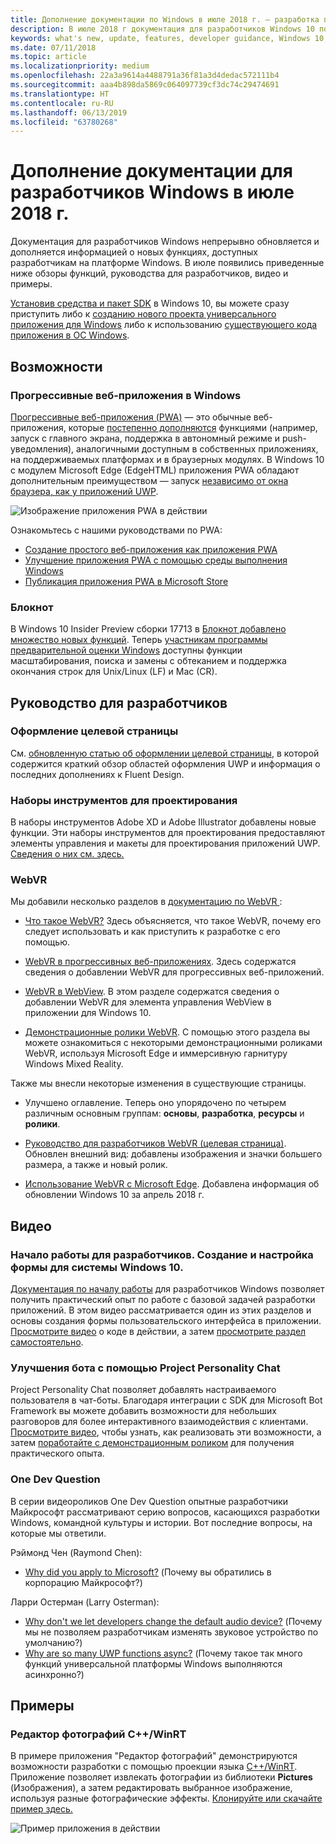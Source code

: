 ```yaml
---
title: Дополнение документации по Windows в июле 2018 г. — разработка приложений UWP
description: В июле 2018 г документация для разработчиков Windows 10 пополнилась описанием новых возможностей, видеоматериалами, примерами и руководствами для разработчиков.
keywords: what's new, update, features, developer guidance, Windows 10, july
ms.date: 07/11/2018
ms.topic: article
ms.localizationpriority: medium
ms.openlocfilehash: 22a3a9614a4488791a36f81a3d4dedac572111b4
ms.sourcegitcommit: aaa4b898da5869c064097739cf3dc74c29474691
ms.translationtype: HT
ms.contentlocale: ru-RU
ms.lasthandoff: 06/13/2019
ms.locfileid: "63780268"
---
```

# <a name="whats-new-in-the-windows-developer-docs-in-july-2018"></a>Дополнение документации для разработчиков Windows в июле 2018 г.

Документация для разработчиков Windows непрерывно обновляется и дополняется информацией о новых функциях, доступных разработчикам на платформе Windows. В июле появились приведенные ниже обзоры функций, руководства для разработчиков, видео и примеры.

[Установив средства и пакет SDK](https://go.microsoft.com/fwlink/?LinkId=821431) в Windows 10, вы можете сразу приступить либо к [созданию нового проекта универсального приложения для Windows](../get-started/create-uwp-apps.md) либо к использованию [существующего кода приложения в ОС Windows](../porting/index.md).

## <a name="features"></a>Возможности

### <a name="progressive-web-apps-on-windows"></a>Прогрессивные веб-приложения в Windows

[Прогрессивные веб-приложения (PWA)](https://developer.microsoft.com/windows/pwa) — это обычные веб-приложения, которые [постепенно дополняются](https://wikipedia.org/wiki/Progressive_enhancement) функциями (например, запуск с главного экрана, поддержка в автономный режиме и push-уведомления), аналогичными доступным в собственных приложениях, на поддерживаемых платформах и в браузерных модулях. В Windows 10 с модулем Microsoft Edge (EdgeHTML) приложения PWA обладают дополнительным преимуществом — запуск [независимо от окна браузера, как у приложений UWP](https://docs.microsoft.com/microsoft-edge/progressive-web-apps/windows-features).

![Изображение приложения PWA в действии](images/progressive-web-apps.jpg)

Ознакомьтесь с нашими руководствами по PWA:

* [Создание простого веб-приложения как приложения PWA](https://docs.microsoft.com/microsoft-edge/progressive-web-apps/get-started)
* [Улучшение приложения PWA с помощью среды выполнения Windows ](https://docs.microsoft.com/en-us/microsoft-edge/progressive-web-apps/windows-features)
* [Публикация приложения PWA в Microsoft Store](https://docs.microsoft.com/microsoft-edge/progressive-web-apps/microsoft-store)

### <a name="notepad"></a>Блокнот

В Windows 10 Insider Preview сборки 17713 в [Блокнот добавлено множество новых функций](https://aka.ms/ant-man). Теперь [участникам программы предварительной оценки Windows](https://insider.windows.com/) доступны функции масштабирования, поиска и замены с обтеканием и поддержка окончания строк для Unix/Linux (LF) и Mac (CR). 

## <a name="developer-guidance"></a>Руководство для разработчиков

### <a name="design-landing-page"></a>Оформление целевой страницы

См. [обновленную статью об оформлении целевой страницы](https://developer.microsoft.com/windows/apps/design), в которой содержится краткий обзор областей оформления UWP и информация о последних дополнениях к Fluent Design.

### <a name="design-toolkits"></a>Наборы инструментов для проектирования

В наборы инструментов Adobe XD и Adobe Illustrator добавлены новые функции. Эти наборы инструментов для проектирования предоставляют элементы управления и макеты для проектирования приложений UWP. [Сведения о них см. здесь.](../design/downloads/index.md)

### <a name="webvr"></a>WebVR

Мы добавили несколько разделов в [документацию по WebVR ](https://docs.microsoft.com/microsoft-edge/webvr/
):

* [Что такое WebVR?](https://docs.microsoft.com/microsoft-edge/webvr/what-is-webvr
) Здесь объясняется, что такое WebVR, почему его следует использовать и как приступить к разработке с его помощью.

* [WebVR в прогрессивных веб-приложениях](https://docs.microsoft.com/microsoft-edge/webvr/webvr-in-pwas). Здесь содержатся сведения о добавлении WebVR для прогрессивных веб-приложений.

* [WebVR в WebView](https://docs.microsoft.com/microsoft-edge/webvr/webvr-in-webview). В этом разделе содержатся сведения о добавлении WebVR для элемента управления WebView в приложении для Windows 10.

* [Демонстрационные ролики WebVR](https://docs.microsoft.com/microsoft-edge/webvr/demos). С помощью этого раздела вы можете ознакомиться с некоторыми демонстрационными роликами WebVR, используя Microsoft Edge и иммерсивную гарнитуру Windows Mixed Reality.

Также мы внесли некоторые изменения в существующие страницы.

* Улучшено оглавление. Теперь оно упорядочено по четырем различным основным группам: **основы**, **разработка**, **ресурсы** и **ролики**.

* [Руководство для разработчиков WebVR (целевая страница)](https://docs.microsoft.com/microsoft-edge/webvr/). Обновлен внешний вид: добавлены изображения и значки большего размера, а также и новый ролик.

* [Использование WebVR с Microsoft Edge](https://docs.microsoft.com/microsoft-edge/webvr/webvr-with-edge). Добавлена информация об обновлении Windows 10 за апрель 2018 г.

## <a name="videos"></a>Видео

### <a name="get-started-for-devs-create-and-customize-a-form-on-windows-10"></a>Начало работы для разработчиков. Создание и настройка формы для системы Windows 10.

[Документация по началу работы](../get-started/index.md) для разработчиков Windows позволяет получить практический опыт по работе с базовой задачей разработки приложений. В этом видео рассматривается один из этих разделов и основы создания формы пользовательского интерфейса в приложении. [Просмотрите видео](https://www.youtube.com/watch?v=AgngKzq4hKI&feature=youtu.be) о коде в действии, а затем [просмотрите раздел самостоятельно](https://aka.ms/CreateForms).

### <a name="enhance-your-bot-with-project-personality-chat"></a>Улучшения бота с помощью Project Personality Chat

Project Personality Chat позволяет добавлять настраиваемого пользователя в чат-боты. Благодаря интеграции с SDK для Microsoft Bot Framework вы можете добавить возможности для небольших разговоров для более интерактивного взаимодействия с клиентами. [Просмотрите видео](https://www.youtube.com/watch?v=5C_uD8g2QKg&feature=youtu.be), чтобы узнать, как реализовать эти возможности, а затем [поработайте с демонстрационным роликом](https://aka.ms/PersonalityChat) для получения практического опыта.

### <a name="one-dev-question"></a>One Dev Question

В серии видеороликов One Dev Question опытные разработчики Майкрософт рассматривают серию вопросов, касающихся разработки Windows, командной культуры и истории. Вот последние вопросы, на которые мы ответили.

Рэймонд Чен (Raymond Chen):

* [Why did you apply to Microsoft?](https://www.youtube.com/watch?v=oL8ymamkEMU&feature=youtu.be) (Почему вы обратились в корпорацию Майкрософт?)

Ларри Остерман (Larry Osterman):

* [Why don't we let developers change the default audio device?](https://www.youtube.com/watch?v=6aNUoVfbnmg&feature=youtu.be) (Почему мы не позволяем разработчикам изменять звуковое устройство по умолчанию?)
* [Why are so many UWP functions async?](https://www.youtube.com/watch?v=5M724QIy1Mk&feature=youtu.be) (Почему такое так много функций универсальной платформы Windows выполняются асинхронно?)

## <a name="samples"></a>Примеры

### <a name="photo-editor-cwinrt"></a>Редактор фотографий C++/WinRT

В примере приложения "Редактор фотографий" демонстрируются возможности разработки с помощью проекции языка [C++/WinRT](../cpp-and-winrt-apis/intro-to-using-cpp-with-winrt.md). Приложение позволяет извлекать фотографии из библиотеки **Pictures** (Изображения), а затем редактировать выбранное изображение, используя разные фотографические эффекты. [Клонируйте или скачайте пример здесь.](https://github.com/Microsoft/Windows-appsample-photo-editor)

![Пример приложения в действии](images/photo-editor-banner.png)
